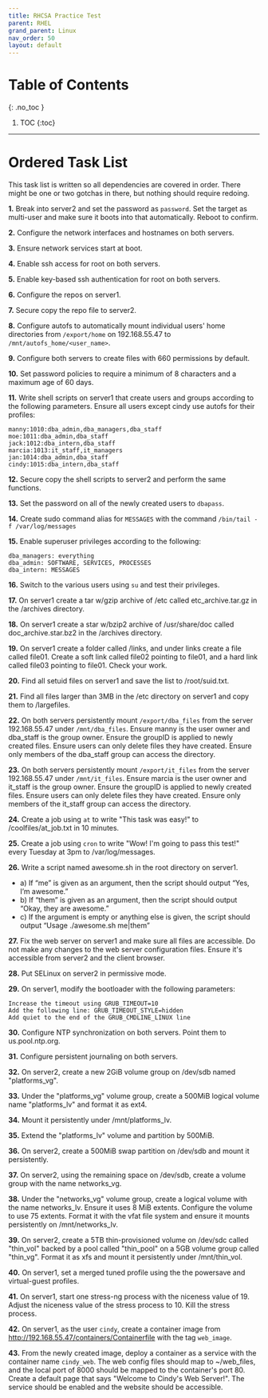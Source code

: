 ```yaml
---
title: RHCSA Practice Test
parent: RHEL
grand_parent: Linux
nav_order: 50
layout: default
---
```

# Table of Contents 
{: .no_toc }

1. TOC 
{:toc}

---

# Ordered Task List
This task list is written so all dependencies are covered in order. There might be one or two gotchas in there, but nothing should require redoing.

**1.** Break into server2 and set the password as `password`. Set the target as multi-user and make sure it boots into that automatically. Reboot to confirm.

**2.** Configure the network interfaces and hostnames on both servers.

**3.** Ensure network services start at boot.

**4.** Enable ssh access for root on both servers.

**5.** Enable key-based ssh authentication for root on both servers.

**6.** Configure the repos on server1.

**7.** Secure copy the repo file to server2.

**8.** Configure autofs to automatically mount individual users' home directories from `/export/home` on 192.168.55.47 to `/mnt/autofs_home/<user_name>`.

**9.** Configure both servers to create files with 660 permissions by default.

**10.** Set password policies to require a minimum of 8 characters and a maximum age of 60 days.

**11.** Write shell scripts on server1 that create users and groups according to the following parameters. Ensure all users except cindy use autofs for their profiles:
```
manny:1010:dba_admin,dba_managers,dba_staff
moe:1011:dba_admin,dba_staff
jack:1012:dba_intern,dba_staff
marcia:1013:it_staff,it_managers
jan:1014:dba_admin,dba_staff
cindy:1015:dba_intern,dba_staff
```

**12.** Secure copy the shell scripts to server2 and perform the same functions.

**13.** Set the password on all of the newly created users to `dbapass`.

**14.** Create sudo command alias for `MESSAGES` with the command `/bin/tail -f /var/log/messages`

**15.** Enable superuser privileges according to the following:
```
dba_managers: everything
dba_admin: SOFTWARE, SERVICES, PROCESSES
dba_intern: MESSAGES
```

**16.** Switch to the various users using `su` and test their privileges.

**17.** On server1 create a tar w/gzip archive of /etc called etc_archive.tar.gz in the /archives directory.

**18.** On server1 create a star w/bzip2 archive of /usr/share/doc called doc_archive.star.bz2 in the /archives directory.

**19.** On server1 create a folder called /links, and under links create a file called file01. Create a soft link called file02 pointing to file01, and a hard link called file03 pointing to file01. Check your work.

**20.** Find all setuid files on server1 and save the list to /root/suid.txt.

**21.** Find all files larger than 3MB in the /etc directory on server1 and copy them to /largefiles.

**22.** On both servers persistently mount `/export/dba_files` from the server 192.168.55.47 under `/mnt/dba_files`. Ensure manny is the user owner and dba_staff is the group owner. Ensure the groupID is applied to newly created files. Ensure users can only delete files they have created. Ensure only members of the dba_staff group can access the directory.

**23.** On both servers persistently mount `/export/it_files` from the server 192.168.55.47 under `/mnt/it_files`. Ensure marcia is the user owner and it_staff is the group owner. Ensure the groupID is applied to newly created files. Ensure users can only delete files they have created. Ensure only members of the it_staff group can access the directory.

**24.** Create a job using `at` to write "This task was easy!" to /coolfiles/at_job.txt in 10 minutes.

**25.** Create a job using `cron` to write "Wow! I'm going to pass this test!" every Tuesday at 3pm to /var/log/messages.

**26.** Write a script named awesome.sh in the root directory on server1.
- a) If “me” is given as an argument, then the script should output “Yes, I’m awesome.”
- b) If “them” is given as an argument, then the script should output “Okay, they are awesome.”
- c) If the argument is empty or anything else is given, the script should output “Usage ./awesome.sh me|them”

**27.** Fix the web server on server1 and make sure all files are accessible. Do not make any changes to the web server configuration files. Ensure it's accessible from server2 and the client browser.

**28.** Put SELinux on server2 in permissive mode.

**29.** On server1, modify the bootloader with the following parameters:
```
Increase the timeout using GRUB_TIMEOUT=10
Add the following line: GRUB_TIMEOUT_STYLE=hidden
Add quiet to the end of the GRUB_CMDLINE_LINUX line
```

**30.** Configure NTP synchronization on both servers. Point them to us.pool.ntp.org.

**31.** Configure persistent journaling on both servers.

**32.** On server2, create a new 2GiB volume group on /dev/sdb named "platforms_vg".

**33.** Under the "platforms_vg" volume group, create a 500MiB logical volume name "platforms_lv" and format it as ext4.

**34.** Mount it persistently under /mnt/platforms_lv.

**35.** Extend the "platforms_lv" volume and partition by 500MiB.

**36.** On server2, create a 500MiB swap partition on /dev/sdb and mount it persistently.

**37.** On server2, using the remaining space on /dev/sdb, create a volume group with the name networks_vg.

**38.** Under the "networks_vg" volume group, create a logical volume with the name networks_lv. Ensure it uses 8 MiB extents. Configure the volume to use 75 extents. Format it with the vfat file system and ensure it mounts persistently on /mnt/networks_lv.

**39.** On server2, create a 5TB thin-provisioned volume on /dev/sdc called "thin_vol" backed by a pool called "thin_pool" on a 5GB volume group called "thin_vg". Format it as xfs and mount it persistently under /mnt/thin_vol.

**40.** On server1, set a merged tuned profile using the the powersave and virtual-guest profiles.

**41.** On server1, start one stress-ng process with the niceness value of 19. Adjust the niceness value of the stress process to 10. Kill the stress process.

**42.** On server1, as the user `cindy`, create a container image from http://192.168.55.47/containers/Containerfile with the tag `web_image`.

**43.** From the newly created image, deploy a container as a service with the container name `cindy_web`. The web config files should map to ~/web_files, and the local port of 8000 should be mapped to the container's port 80. Create a default page that says "Welcome to Cindy's Web Server!". The service should be enabled and the website should be accessible.
